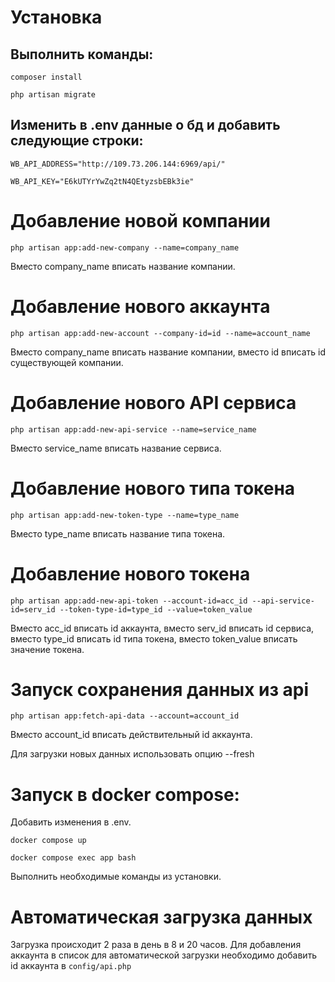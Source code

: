 # Установка

## Выполнить команды:
```
composer install
```
```
php artisan migrate
```

## Изменить в .env данные о бд и добавить следующие строки:
```
WB_API_ADDRESS="http://109.73.206.144:6969/api/"
```
```
WB_API_KEY="E6kUTYrYwZq2tN4QEtyzsbEBk3ie"
```

# Добавление новой компании
```
php artisan app:add-new-company --name=company_name
```
Вместо company_name вписать название компании.

# Добавление нового аккаунта
```
php artisan app:add-new-account --company-id=id --name=account_name
```
Вместо company_name вписать название компании, вместо id вписать id существующей компании.

# Добавление нового API сервиса
```
php artisan app:add-new-api-service --name=service_name
```
Вместо service_name вписать название сервиса.

# Добавление нового типа токена
```
php artisan app:add-new-token-type --name=type_name
```
Вместо type_name вписать название типа токена.

# Добавление нового токена
```
php artisan app:add-new-api-token --account-id=acc_id --api-service-id=serv_id --token-type-id=type_id --value=token_value
```
Вместо acc_id вписать id аккаунта, вместо serv_id вписать id сервиса, вместо type_id вписать id типа токена, вместо token_value вписать значение токена.

# Запуск сохранения данных из api
```
php artisan app:fetch-api-data --account=account_id
```
Вместо account_id вписать действительный id аккаунта.
<p> Для загрузки новых данных использовать опцию --fresh </p>


# Запуск в docker compose:
Добавить изменения в .env.
```
docker compose up
```
```
docker compose exec app bash
```
Выполнить необходимые команды из установки.

# Автоматическая загрузка данных
Загрузка происходит 2 раза в день в 8 и 20 часов.
Для добавления аккаунта в список для автоматической загрузки необходимо добавить id аккаунта в ```config/api.php```
